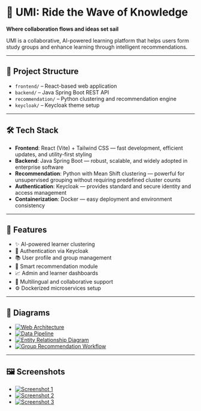 # 🌊 UMI: Ride the Wave of Knowledge  
**Where collaboration flows and ideas set sail**

UMI is a collaborative, AI-powered learning platform that helps users form study groups and enhance learning through intelligent recommendations.

---

## 📁 Project Structure

- `frontend/` – React-based web application
- `backend/` – Java Spring Boot REST API
- `recommendation/` – Python clustering and recommendation engine
- `keycloak/` – Keycloak theme setup

---

## 🛠 Tech Stack

- **Frontend**: React (Vite) + Tailwind CSS — fast development, efficient updates, and utility-first styling  
- **Backend**: Java Spring Boot — robust, scalable, and widely adopted in enterprise software  
- **Recommendation**: Python with Mean Shift clustering — powerful for unsupervised grouping without requiring predefined cluster counts  
- **Authentication**: Keycloak — provides standard and secure identity and access management  
- **Containerization**: Docker — easy deployment and environment consistency  

---

## 🚀 Features

- ✨ AI-powered learner clustering  
- 🔐 Authentication via Keycloak  
- 📚 User profile and group management  
- 🧠 Smart recommendation module  
- 📈 Admin and learner dashboards  
- 🧩 Multilingual and collaborative support  
- ⚙️ Dockerized microservices setup  

---

## 🔗 Diagrams

- [![Web Architecture](https://i.postimg.cc/rFFp8yRL/Web-Architecture.png)](https://postimg.cc/V5pwg8F7)
- [![Data Pipeline](https://i.postimg.cc/D00RMN0R/Data-Pipeline.png)](https://postimg.cc/K3X9KJn5)
- [![Entity Relationship Diagram](https://i.postimg.cc/yd1Nk7p9/ERD.png)](https://postimg.cc/Ff6v6X4s)
- [![Group Recommendation Workflow](https://i.postimg.cc/RV6Z3sdP/group-recommendation-workflow-Photoroom.png)](https://postimg.cc/N5tcSxWT)

---

## 🖼️ Screenshots

- [![Screenshot 1](https://i.postimg.cc/tJ0V8fN7/image.png)](https://postimg.cc/wyVvmwPd)
- [![Screenshot 2](https://i.postimg.cc/DwhPSWsm/image.png)](https://postimg.cc/QH6TPdfr)
- [![Screenshot 3](https://i.postimg.cc/63P8nPmY/image.png)](https://postimg.cc/G8k31Xry)
